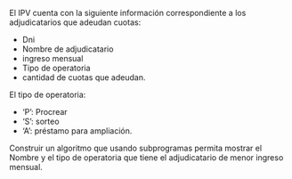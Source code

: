 El IPV cuenta con la siguiente información correspondiente a los adjudicatarios que adeudan cuotas:

- Dni
- Nombre de adjudicatario
- ingreso mensual
- Tipo de operatoria
- cantidad de cuotas que adeudan.

El tipo de operatoria:

- ‘P’: Procrear
- ‘S’: sorteo
- ‘A’: préstamo para ampliación.

Construir un algoritmo que usando subprogramas permita mostrar el Nombre y el tipo de operatoria que tiene el adjudicatario de menor ingreso mensual.
